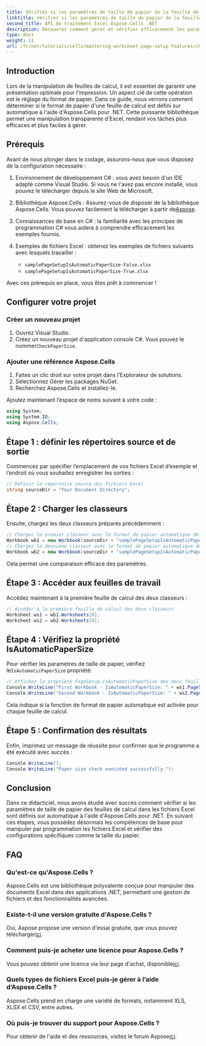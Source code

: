 ```yaml
---
title: Vérifiez si les paramètres de taille de papier de la feuille de calcul sont automatiques
linktitle: Vérifiez si les paramètres de taille de papier de la feuille de calcul sont automatiques
second_title: API de traitement Excel Aspose.Cells .NET
description: Découvrez comment gérer et vérifier efficacement les paramètres de taille de papier dans les feuilles de calcul Excel à l'aide d'Aspose.Cells pour .NET. Ce guide complet fournit des instructions étape par étape.
type: docs
weight: 11
url: /fr/net/tutorials/cells/mastering-worksheet-page-setup-features/check-if-paper-size-settings/
---
```

## Introduction

Lors de la manipulation de feuilles de calcul, il est essentiel de garantir une présentation optimale pour l'impression. Un aspect clé de cette opération est le réglage du format de papier. Dans ce guide, nous verrons comment déterminer si le format de papier d'une feuille de calcul est défini sur automatique à l'aide d'Aspose.Cells pour .NET. Cette puissante bibliothèque permet une manipulation transparente d'Excel, rendant vos tâches plus efficaces et plus faciles à gérer.

## Prérequis
Avant de nous plonger dans le codage, assurons-nous que vous disposez de la configuration nécessaire :

1. Environnement de développement C# : vous avez besoin d'un IDE adapté comme Visual Studio. Si vous ne l'avez pas encore installé, vous pouvez le télécharger depuis le site Web de Microsoft.
   
2.  Bibliothèque Aspose.Cells : Assurez-vous de disposer de la bibliothèque Aspose.Cells. Vous pouvez facilement la télécharger à partir de[Aspose](https://releases.aspose.com/cells/net/).

3. Connaissances de base en C# : la familiarité avec les principes de programmation C# vous aidera à comprendre efficacement les exemples fournis.

4. Exemples de fichiers Excel : obtenez les exemples de fichiers suivants avec lesquels travailler :
   - `samplePageSetupIsAutomaticPaperSize-False.xlsx`
   - `samplePageSetupIsAutomaticPaperSize-True.xlsx`

Avec ces prérequis en place, vous êtes prêt à commencer !

## Configurer votre projet

### Créer un nouveau projet
1. Ouvrez Visual Studio.
2.  Créez un nouveau projet d'application console C#. Vous pouvez le nommer`CheckPaperSize`.

### Ajouter une référence Aspose.Cells
1. Faites un clic droit sur votre projet dans l’Explorateur de solutions.
2. Sélectionnez Gérer les packages NuGet.
3. Recherchez Aspose.Cells et installez-le.

Ajoutez maintenant l’espace de noms suivant à votre code :

```csharp
using System;
using System.IO;
using Aspose.Cells;
```

## Étape 1 : définir les répertoires source et de sortie
Commencez par spécifier l’emplacement de vos fichiers Excel d’exemple et l’endroit où vous souhaitez enregistrer les sorties :
```csharp
// Définir le répertoire source des fichiers Excel
string sourceDir = "Your Document Directory";
```

## Étape 2 : Charger les classeurs
Ensuite, chargez les deux classeurs préparés précédemment :
```csharp
// Charger le premier classeur avec le format de papier automatique défini sur faux
Workbook wb1 = new Workbook(sourceDir + "samplePageSetupIsAutomaticPaperSize-False.xlsx");
// Chargez le deuxième classeur avec le format de papier automatique défini sur vrai
Workbook wb2 = new Workbook(sourceDir + "samplePageSetupIsAutomaticPaperSize-True.xlsx");
```
Cela permet une comparaison efficace des paramètres.

## Étape 3 : Accéder aux feuilles de travail
Accédez maintenant à la première feuille de calcul des deux classeurs :
```csharp
// Accéder à la première feuille de calcul des deux classeurs
Worksheet ws1 = wb1.Worksheets[0];
Worksheet ws2 = wb2.Worksheets[0];
```

## Étape 4 : Vérifiez la propriété IsAutomaticPaperSize
 Pour vérifier les paramètres de taille de papier, vérifiez le`IsAutomaticPaperSize` propriété:
```csharp
// Affichez la propriété PageSetup.IsAutomaticPaperSize des deux feuilles de calcul
Console.WriteLine("First Workbook - IsAutomaticPaperSize: " + ws1.PageSetup.IsAutomaticPaperSize);
Console.WriteLine("Second Workbook - IsAutomaticPaperSize: " + ws2.PageSetup.IsAutomaticPaperSize);
```
Cela indique si la fonction de format de papier automatique est activée pour chaque feuille de calcul.

## Étape 5 : Confirmation des résultats
Enfin, imprimez un message de réussite pour confirmer que le programme a été exécuté avec succès :
```csharp
Console.WriteLine();
Console.WriteLine("Paper size check executed successfully.");
```

## Conclusion
Dans ce didacticiel, nous avons étudié avec succès comment vérifier si les paramètres de taille de papier des feuilles de calcul dans les fichiers Excel sont définis sur automatique à l'aide d'Aspose.Cells pour .NET. En suivant ces étapes, vous possédez désormais les compétences de base pour manipuler par programmation les fichiers Excel et vérifier des configurations spécifiques comme la taille du papier.

## FAQ

### Qu'est-ce qu'Aspose.Cells ?
Aspose.Cells est une bibliothèque polyvalente conçue pour manipuler des documents Excel dans des applications .NET, permettant une gestion de fichiers et des fonctionnalités avancées.

### Existe-t-il une version gratuite d'Aspose.Cells ?
Oui, Aspose propose une version d'essai gratuite, que vous pouvez télécharger[ici](https://releases.aspose.com/cells/net/).

### Comment puis-je acheter une licence pour Aspose.Cells ?
 Vous pouvez obtenir une licence via leur page d'achat, disponible[ici](https://purchase.aspose.com/buy).

### Quels types de fichiers Excel puis-je gérer à l’aide d’Aspose.Cells ?
Aspose.Cells prend en charge une variété de formats, notamment XLS, XLSX et CSV, entre autres.

### Où puis-je trouver du support pour Aspose.Cells ?
 Pour obtenir de l'aide et des ressources, visitez le forum Aspose[ici](https://forum.aspose.com/c/cells/9).